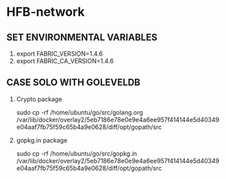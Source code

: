 # HFB-network

## SET ENVIRONMENTAL VARIABLES

1. export FABRIC_VERSION=1.4.6
2. export FABRIC_CA_VERSION=1.4.6

## CASE SOLO WITH GOLEVELDB

1. Crypto package

   sudo cp -rf /home/ubuntu/go/src/golang.org /var/lib/docker/overlay2/5eb7186e78e0e9e4a6ee957f414144e5d40349e04aaf7fb75f59c65b4a9e0628/diff/opt/gopath/src

2. gopkg.in package

   sudo cp -rf /home/ubuntu/go/src/gopkg.in /var/lib/docker/overlay2/5eb7186e78e0e9e4a6ee957f414144e5d40349e04aaf7fb75f59c65b4a9e0628/diff/opt/gopath/src